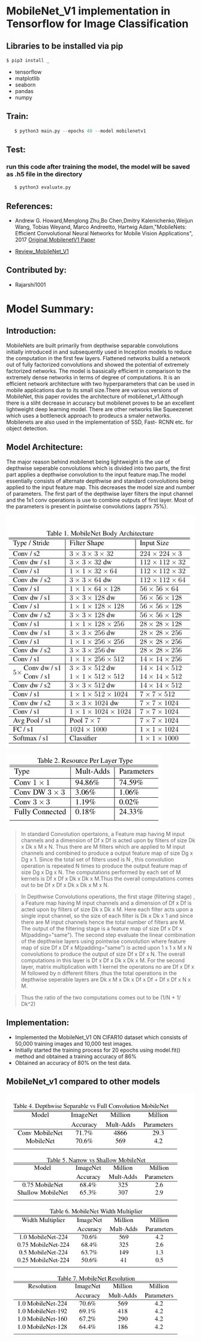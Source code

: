 # MobileNet_V1 implementation in Tensorflow for Image Classification

## Libraries to be installed via pip 
```py
$ pip3 install _
```

* tensorflow
* matplotlib
* seaborn
* pandas
* numpy


## Train:
```py
   $ python3 main.py --epochs 40 --model mobilenetv1
```
## Test:
### run this code after training the model, the model will be saved as .h5 file in the directory
```py
   $ python3 evaluate.py
```   

## References:

* Andrew G. Howard,Menglong Zhu,Bo Chen,Dmitry Kalenichenko,Weijun Wang, Tobias Weyand, Marco Andreetto, Hartwig Adam,"MobileNets: Efficient Convolutional Neural Networks for Mobile Vision Applications", 2017 [Original MobilenetV1 Paper](https://arxiv.org/pdf/1704.04861.pdf)

* [Review_MobileNet_V1](https://towardsdatascience.com/review-mobilenetv1-depthwise-separable-convolution-light-weight-model-a382df364b69)


## Contributed by:

* Rajarshi1001

# Model Summary:

##  Introduction:

MobileNets are built primarily from depthwise separable convolutions initially introduced in  and subsequently
used in Inception models  to reduce the computation in the first few layers. Flattened networks  build a network
out of fully factorized convolutions and showed the potential of extremely factorized networks. The model is bassically efficient in comparison to the extremely dense networks in terms of degree of computations. It is an efficient network architecture with two hyperparameters that can be used in mobile applications due to its small size.There are various versions of MobileNet, this paper rovides the architecture of mobilenet_v1.Although there is a sliht decrease in accuracy but mobilenet proves to be an excellent lightweight deep learning model. There are other networks like Squeezenet which uses a bottleneck approach to prodeucs a smaler networks. Mobilenets are also used in the implementation of SSD, Fast- RCNN  etc. for object detection.

## Model Architecture:

The major reason behind mobilenet being lightweight is the use of depthwise seperable convolutions which is divided into two parts, the first part applies a depthwise convolution to the input feature map.The model essentially consists of alternate depthwise and standard convolutions being applied to the input feature map. This decreases the model size and number of parameters. The first part of the depthwise layer filters the input channel and the 1x1 conv operations is use to combine outputs of first layer. Most of the parameters is present  in pointwise convolutions (apprx 75%).


![alt text](assets/architecture.png)



![alt text](assets/resource.png)



> In standard Convolution opertaions, a Feature map having M input channels and a dimension of Df x Df is acted upon by filters of size Dk x Dk x M x N. Thus there are M filters which are applied to M input channels and combined to produce a output feature map of size Dg x Dg x 1. Since the total set of filters used is N , this convolution operation is repeated N times to produce the output feature map of size Dg x Dg x N. The computations performed by each set of M kernels is Df x Df x Dk x Dk x M.Thus the overall computations comes out to be Df x Df x Dk x Dk x M x N. 

> In Depthwise Convolutions operations, the first stage (filtering stage) , a Feature map having M input channels and a dimension of Df x Df is acted upon by filters of size Dk x Dk x M. Here each filter acts upon a single input channel, so the size of each filter is Dk x Dk x 1 and since there are M input channels hence the total number of filters are M. The output of the filtering stage is a feature map of size Df x Df x M(padding="same"). The second step evaluate the linear combination of the depthwise layers using pointwise convolution where feature map of size Df x Df x M(padding="same") is acted upon 1 x 1 x M x N convolutions to produce the output of size  Df x Df x N. The overall computations in this layer is Df x Df x Dk x Dk x M. For the second layer, matrix  multiplication with 1 kernel the operatons no are Df x Df x M followed by n different filters ,thus the total operations in the depthwise seperable layers are Dk x M x Dk x Df x Df + Df x Df x N x M.

> Thus the ratio of the two computations comes out to be (1/N + 1/ Dk^2)

## Implementation:

* Implemented the MobileNet_V1 ON CIFAR10 dataset which consists of 50,000 training images and 10,000 test images.
* Initially started the training process for 20 epochs using model.fit() method and obtained a training accuracy of 86%
* Obtained an accuracy of 80% on the test data.

## MobileNet_v1 compared to other models

![alt text](assets/compare.png)
